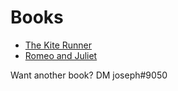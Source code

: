# Books
- [The Kite Runner](/The-Kite-Runner.pdf)
- [Romeo and Juliet](/Romeo-and-Juliet.pdf)

Want another book? DM joseph#9050
